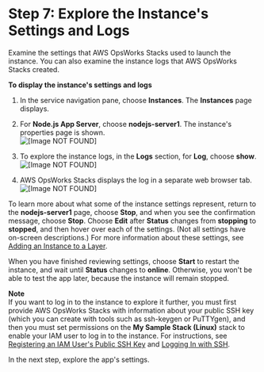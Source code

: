 # Step 7: Explore the Instance's Settings and Logs<a name="gettingstarted-intro-explore-instance"></a>

Examine the settings that AWS OpsWorks Stacks used to launch the instance\. You can also examine the instance logs that AWS OpsWorks Stacks created\.

**To display the instance's settings and logs**

1. In the service navigation pane, choose **Instances**\. The **Instances** page displays\.

1. For **Node\.js App Server**, choose **nodejs\-server1**\. The instance's properties page is shown\.  
![\[Image NOT FOUND\]](http://docs.aws.amazon.com/opsworks/latest/userguide/images/gs-example-instance-details-page-console.png)

1. To explore the instance logs, in the **Logs** section, for **Log**, choose **show**\.  
![\[Image NOT FOUND\]](http://docs.aws.amazon.com/opsworks/latest/userguide/images/gs-example-instance-details-logs-console.png)

1. AWS OpsWorks Stacks displays the log in a separate web browser tab\.  
![\[Image NOT FOUND\]](http://docs.aws.amazon.com/opsworks/latest/userguide/images/gs-example-instance-log-console.png)

To learn more about what some of the instance settings represent, return to the **nodejs\-server1** page, choose **Stop**, and when you see the confirmation message, choose **Stop**\. Choose **Edit** after **Status** changes from **stopping** to **stopped**, and then hover over each of the settings\. \(Not all settings have on\-screen descriptions\.\) For more information about these settings, see [Adding an Instance to a Layer](workinginstances-add.md)\.

When you have finished reviewing settings, choose **Start** to restart the instance, and wait until **Status** changes to **online**\. Otherwise, you won't be able to test the app later, because the instance will remain stopped\.

**Note**  
If you want to log in to the instance to explore it further, you must first provide AWS OpsWorks Stacks with information about your public SSH key \(which you can create with tools such as ssh\-keygen or PuTTYgen\), and then you must set permissions on the **My Sample Stack \(Linux\)** stack to enable your IAM user to log in to the instance\. For instructions, see [Registering an IAM User's Public SSH Key](security-settingsshkey.md) and [Logging In with SSH](workinginstances-ssh.md)\.

In the next step, explore the app's settings\.